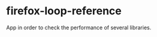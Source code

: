 firefox-loop-reference
======================

App in order to check the performance of several libraries.
